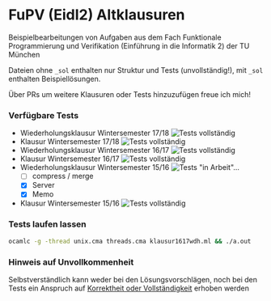 # FuPV (EidI2) Altklausuren

Beispielbearbeitungen von Aufgaben aus dem Fach Funktionale Programmierung und Verifikation (Einführung in die Informatik 2) der TU München

Dateien ohne `_sol` enthalten nur Struktur und Tests (unvollständig!), mit `_sol` enthalten Beispiellösungen.

Über PRs um weitere Klausuren oder Tests hinzuzufügen freue ich mich!

### Verfügbare Tests

- Wiederholungsklausur Wintersemester 17/18 ![Tests vollständig](https://img.shields.io/badge/tests-complete-success.svg)
- Klausur Wintersemester 17/18 ![Tests vollständig](https://img.shields.io/badge/tests-complete-success.svg)
- Wiederholungsklausur Wintersemester 16/17 ![Tests vollständig](https://img.shields.io/badge/tests-complete-success.svg)
- Klausur Wintersemester 16/17 ![Tests vollständig](https://img.shields.io/badge/tests-complete-success.svg)
- Wiederholungsklausur Wintersemester 15/16 ![Tests "in Arbeit"...](https://img.shields.io/badge/tests-in%20progress-yellow.svg)
    - [ ] compress / merge
    - [x] Server
    - [x] Memo
- Klausur Wintersemester 15/16 ![Tests vollständig](https://img.shields.io/badge/tests-complete-success.svg)

### Tests laufen lassen
```bash 
ocamlc -g -thread unix.cma threads.cma klausur1617wdh.ml && ./a.out
```

### Hinweis auf Unvollkommenheit

Selbstverständlich kann weder bei den Lösungsvorschlägen, noch bei den Tests ein Anspruch auf [Korrektheit oder Vollständigkeit](https://de.wikipedia.org/wiki/G%C3%B6delscher_Unvollst%C3%A4ndigkeitssatz) erhoben werden 
